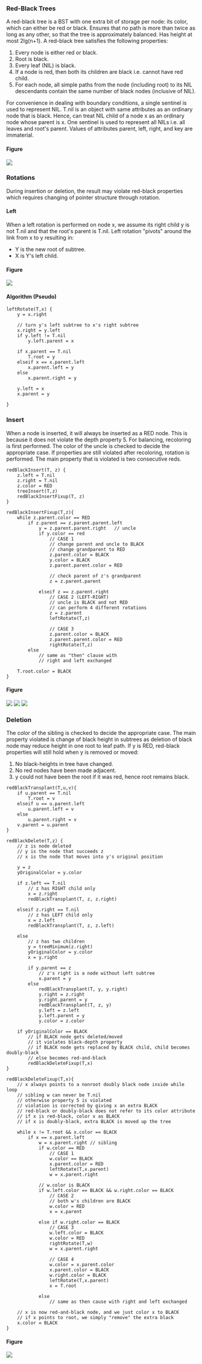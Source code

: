 ### Red-Black Trees

A red-black tree is a BST with one extra bit of storage per node: its color, which can either be red or black. Ensures that no path is more than twice as long as any other, so that the tree is approximately balanced. Has height at most 2lg(n+1). A red-black tree satisfies the following properties:

1. Every node is either red or black.
2. Root is black.
3. Every leaf (NIL) is black.
4. If a node is red, then both its children are black i.e. cannot have red child.
5. For each node, all simple paths from the node (including root) to its NIL descendants contain the same number of black nodes (inclusive of NIL).

For convenience in dealing with boundary conditions, a single sentinel is used to represent NIL. T.nil is an object with same attributes as an ordinary node that is black. Hence, can treat NIL child of a node x as an ordinary node whose parent is x. One sentinel is used to represent all NILs i.e. all leaves and root's parent. Values of attributes parent, left, right, and key are immaterial.

#### Figure

<img src="../../../images/red-black-tree.PNG">

### Rotations

During insertion or deletion, the result may violate red-black properties which requires changing of pointer structure through rotation.

#### Left

When a left rotation is performed on node x, we assume its right child y is not T.nil and that the root's parent is T.nil. Left rotation "pivots" around the link from x to y resulting in:

- Y is the new root of subtree.
- X is Y's left child.

#### Figure

<img src="../../../images/red-black-rotation.PNG">

#### Algorithm (Pseudo)

```
leftRotate(T,x) {
    y = x.right

    // turn y's left subtree to x's right subtree
    x.right = y.left
    if y.left != T.nil
        y.left.parent = x

    if x.parent == T.nil
        T.root = y
    elseif x == x.parent.left
        x.parent.left = y
    else
        x.parent.right = y

    y.left = x
    x.parent = y

}
```

### Insert

When a node is inserted, it will always be inserted as a RED node. This is because it does not violate the depth property 5. For balancing, recoloring is first performed. The color of the uncle is checked to decide the appropriate case. If properties are still violated after recoloring, rotation is performed. The main property that is violated is two consecutive reds.

```
redBlackInsert(T, z) {
    z.left = T.nil
    z.right = T.nil
    z.color = RED
    treeInsert(T,z)
    redBlackInsertFixup(T, z)
}
```

```
redBlackInsertFixup(T,z){
    while z.parent.color == RED
        if z.parent == z.parent.parent.left
            y = z.parent.parent.right   // uncle
            if y.color == red
                // CASE 1
                // change parent and uncle to BLACK
                // change grandparent to RED
                z.parent.color = BLACK
                y.color = BLACK
                z.parent.parent.color = RED

                // check parent of z's grandparent
                z = z.parent.parent

            elseif z == z.parent.right
                // CASE 2 (LEFT-RIGHT)
                // uncle is BLACK and not RED
                // can perform 4 different rotations
                z = z.parent
                leftRotate(T,z)

                // CASE 3
                z.parent.color = BLACK
                z.parent.parent.color = RED
                rightRotate(T,z)
        else
            // same as "then" clause with
            // right and left exchanged

    T.root.color = BLACK
}
```

#### Figure

<img src="../../../images/red-black-insertion.PNG">

<img src="../../../images/red-black-insertion-2.PNG">

<img src="../../../images/red-black-insertion-3.PNG">

### Deletion

The color of the sibling is checked to decide the appropriate case. The main property violated is change of black height in subtrees as deletion of black node may reduce height in one root to leaf path. If y is RED, red-black properties will still hold when y is removed or moved:

1. No black-heights in tree have changed.
2. No red nodes have been made adjacent.
3. y could not have been the root if it was red, hence root remains black.

```
redBlackTransplant(T,u,v){
    if u.parent == T.nil
        T.root = v
    elseif u == u.parent.left
        u.parent.left = v
    else
        u.parent.right = v
    v.parent = u.parent
}
```

```
redBlackDelete(T,z) {
    // z is node deleted
    // y is the node that succeeds z
    // x is the node that moves into y's original position

    y = z
    yOriginalColor = y.color

    if z.left == T.nil
        // z has RIGHT child only
        x = z.right
        redBlackTransplant(T, z, z.right)

    elseif z.right == T.nil
        // z has LEFT child only
        x = z.left
        redBlackTransplant(T, z, z.left)

    else
        // z has two children
        y = treeMinimum(z.right)
        yOriginalColor = y.color
        x = y.right

        if y.parent == z
            // z's right is a node without left subtree
            x.parent = y
        else
            redBlackTransplant(T, y, y.right)
            y.right = z.right
            y.right.parent = y
            redBlackTransplant(T, z, y)
            y.left = z.left
            y.left.parent = y
            y.color = z.color

    if yOriginalColor == BLACK
        // if BLACK node gets deleted/moved
        // it violates black-depth property
        // if BLACK node gets replaced by BLACK child, child becomes doubly-black
        // else becomes red-and-black
        redBlackDeleteFixup(T,x)
}
```

```
redBlackDeleteFixup(T,x){
    // x always points to a nonroot doubly black node inside while loop
    // sibling w can never be T.nil
    // otherwise property 5 is violated
    // violation is corrected by giving x an extra BLACK
    // red-black or doubly-black does not refer to its color attribute
    // if x is red-black, color x as BLACK
    // if x is doubly-black, extra BLACK is moved up the tree

    while x != T.root && x.color == BLACK
        if x == x.parent.left
            w = x.parent.right // sibling
            if w.color == RED
                // CASE 1
                w.color == BLACK
                x.parent.color = RED
                leftRotate(T,x.parent)
                w = x.parent.right

            // w.color is BLACK
            if w.left.color == BLACK && w.right.color == BLACK
                // CASE 2
                // both w's children are BLACK
                w.color = RED
                x = x.parent

            else if w.right.color == BLACK
                // CASE 3
                w.left.color = BLACK
                w.color = RED
                rightRotate(T,w)
                w = x.parent.right

                // CASE 4
                w.color = x.parent.color
                x.parent.color = BLACK
                w.right.color = BLACK
                leftRotate(T,x.parent)
                x = T.root

            else
                // same as then cause with right and left exchanged

    // x is now red-and-black node, and we just color x to BLACK
    // if x points to root, we simply "remove" the extra black
    x.color = BLACK
}
```

#### Figure

<img src="../../../images/red-black-delete.PNG">

